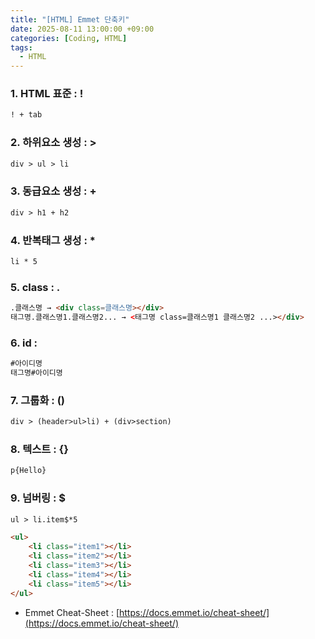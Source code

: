 ```yaml
---
title: "[HTML] Emmet 단축키"
date: 2025-08-11 13:00:00 +09:00
categories: [Coding, HTML]
tags:
  - HTML
---
```


### 1.  HTML 표준 : !

```html
! + tab
```

### 2. 하위요소 생성 : >

```html
div > ul > li
```

### 3. 동급요소 생성 : +

```html
div > h1 + h2
```

### 4. 반복태그 생성 : *

```html
li * 5
```

### 5. class : .

```html
.클래스명 → <div class=클래스명></div>
태그명.클래스명1.클래스명2... → <태그명 class=클래스명1 클래스명2 ...></div>
```

### 6. id : #

```html
#아이디명
태그명#아이디명
```

### 7. 그룹화 : ()

```html
div > (header>ul>li) + (div>section)
```

### 8. 텍스트 : {}

```html
p{Hello}
```

### 9. 넘버링 : $

```html
ul > li.item$*5

<ul>
    <li class="item1"></li>
    <li class="item2"></li>
    <li class="item3"></li>
    <li class="item4"></li>
    <li class="item5"></li>
</ul>
```

* Emmet Cheat-Sheet : [https://docs.emmet.io/cheat-sheet/](https://docs.emmet.io/cheat-sheet/)